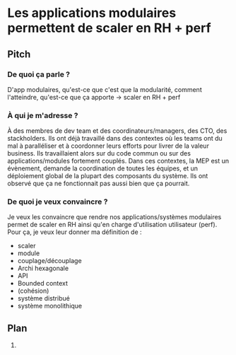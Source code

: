 # Les applications modulaires permettent de scaler en RH + perf

## Pitch 

### De quoi ça parle ?

D'app modulaires, qu'est-ce que c'est que la modularité, comment l'atteindre, qu'est-ce que ça apporte -> scaler en RH + perf

### À qui je m'adresse ?

À des membres de dev team et des coordinateurs/managers, des CTO, des stackholders.
Ils ont déjà travaillé dans des contextes où les teams ont du mal à paralléliser et à coordonner leurs efforts pour livrer de la valeur business.
Ils travaillaient alors sur du code commun ou sur des applications/modules fortement couplés.
Dans ces contextes, la MEP est un évènement, demande la coordination de toutes les équipes, et un déploiement global de la plupart des composants du système.
Ils ont observé que ça ne fonctionnait pas aussi bien que ça pourrait.

### De quoi je veux convaincre ?

Je veux les convaincre que rendre nos applications/systèmes modulaires permet de scaler en RH ainsi qu'en charge d'utilisation utilisateur (perf).
Pour ça, je veux leur donner ma définition de :
* scaler
* module
* couplage/découplage
* Archi hexagonale
* API
* Bounded context
* (cohésion)
* système distribué
* système monolithique

## Plan

1. 
